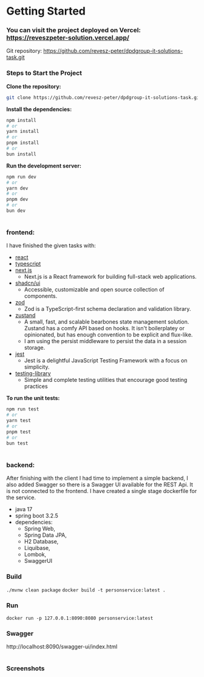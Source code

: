 # Getting Started

### You can visit the project deployed on Vercel: https://reveszpeter-solution.vercel.app/

Git repository: https://github.com/revesz-peter/dpdgroup-it-solutions-task.git

### Steps to Start the Project

**Clone the repository:**

```bash
git clone https://github.com/revesz-peter/dpdgroup-it-solutions-task.git
```

**Install the dependencies:**

```bash
npm install
# or
yarn install
# or
pnpm install
# or
bun install
```

**Run the development server:**

```bash
npm run dev
# or
yarn dev
# or
pnpm dev
# or
bun dev
```

#
### frontend:

I have finished the given tasks with:

- [react](https://react.dev/)
- [typescript](https://www.typescriptlang.org/)
- [next.js](https://nextjs.org/)
  - Next.js is a React framework for building full-stack web applications.
- [shadcn/ui](https://ui.shadcn.com/)
  - Accessible, customizable and open source collection of components.
- [zod](https://zod.dev/)
  - Zod is a TypeScript-first schema declaration and validation library.
- [zustand](https://docs.pmnd.rs/zustand/getting-started/introduction)
  - A small, fast, and scalable bearbones state management solution. Zustand has a comfy API based on hooks. It isn't boilerplatey or opinionated, but has enough convention to be explicit and flux-like.
  - I am using the persist middleware to persist the data in a session storage.
- [jest](https://jestjs.io/docs/getting-started)
  - Jest is a delightful JavaScript Testing Framework with a focus on simplicity.
- [testing-library](https://testing-library.com/docs/)
  - Simple and complete testing utilities that encourage good testing practices

**To run the unit tests:**

```bash
npm run test
# or
yarn test
# or
pnpm test
# or
bun test
```
#
### backend:

After finishing with the client I had time to implement a simple backend, I also added Swagger so there is a Swagger UI available for the REST Api. It is not connected to the frontend. I have created a single stage dockerfile for the service.

- java 17
- spring boot 3.2.5
- dependencies:
  - Spring Web,
  - Spring Data JPA,
  - H2 Database,
  - Liquibase,
  - Lombok,
  - SwaggerUI

### Build

`./mvnw clean package`
`docker build -t personservice:latest .`

### Run

`docker run -p 127.0.0.1:8090:8080 personservice:latest`

### Swagger

http://localhost:8090/swagger-ui/index.html

#

### Screenshots
